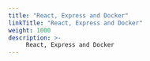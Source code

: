 ```yaml
---
title: "React, Express and Docker"
linkTitle: "React, Express and Docker"
weight: 1000
description: >-
     React, Express and Docker
---
```

